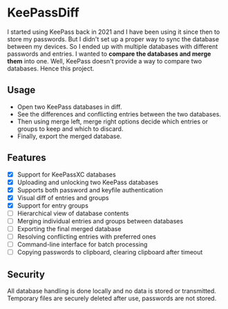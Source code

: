 # KeePassDiff

I started using KeePass back in 2021 and I have been using it since then to store my passwords. But I didn't set up a proper way to sync the database between my devices. So I ended up with multiple databases with different passwords and entries. I wanted to **compare the databases and merge them** into one. Well, KeePass doesn't provide a way to compare two databases. Hence this project.

## Usage

- Open two KeePass databases in diff.
- See the differences and conflicting entries between the two databases.
- Then using merge left, merge right options decide which entries or groups to keep and which to discard.
- Finally, export the merged database.

## Features

- [x] Support for KeePassXC databases
- [x] Uploading and unlocking two KeePass databases
- [x] Supports both password and keyfile authentication
- [x] Visual diff of entries and groups
- [x] Support for entry groups
- [ ] Hierarchical view of database contents
- [ ] Merging individual entries and groups between databases
- [ ] Exporting the final merged database
- [ ] Resolving conflicting entries with preferred ones
- [ ] Command-line interface for batch processing
- [ ] Copying passwords to clipboard, clearing clipboard after timeout

## Security

All database handling is done locally and no data is stored or transmitted. Temporary files are securely deleted after use, passwords are not stored.
